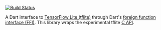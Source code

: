 [![Build Status](https://travis-ci.org/dart-lang/tflite_native.svg?branch=master)](https://travis-ci.org/dart-lang/tflite_native)

A Dart interface to [TensorFlow Lite (tflite)](https://www.tensorflow.org/lite) through
Dart's [foreign function interface (FFI)](https://dart.dev/server/c-interop).
This library wraps the experimental tflite
[C API](https://github.com/tensorflow/tensorflow/blob/master/tensorflow/lite/experimental/c/c_api.h).
